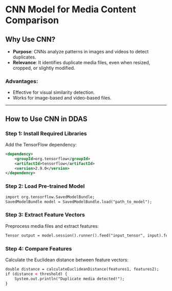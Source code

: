 # CNN Model for Media Content Comparison

## Why Use CNN?
- **Purpose**: CNNs analyze patterns in images and videos to detect duplicates.
- **Relevance**: It identifies duplicate media files, even when resized, cropped, or slightly modified.

### Advantages:
- Effective for visual similarity detection.
- Works for image-based and video-based files.

---

## How to Use CNN in DDAS

### Step 1: Install Required Libraries
Add the TensorFlow dependency:
```xml
<dependency>
    <groupId>org.tensorflow</groupId>
    <artifactId>tensorflow</artifactId>
    <version>2.9.0</version>
</dependency>
```
### Step 2: Load Pre-trained Model
```xml
import org.tensorflow.SavedModelBundle;
SavedModelBundle model = SavedModelBundle.load("path_to_model");
```
### Step 3: Extract Feature Vectors
Preprocess media files and extract features:
``` xml
Tensor output = model.session().runner().feed("input_tensor", input).fetch("output_tensor").run().get(0);
```
### Step 4: Compare Features
Calculate the Euclidean distance between feature vectors:
```xml
double distance = calculateEuclideanDistance(features1, features2);
if (distance < threshold) {
    System.out.println("Duplicate media detected!");
}
```
